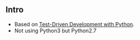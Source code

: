 Intro
-----
 * Based on [Test-Driven Development with Python](http://chimera.labs.oreilly.com/books/1234000000754/ch01.html).
 * Not using Python3 but Python2.7

